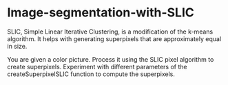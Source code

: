 # Image-segmentation-with-SLIC

SLIC, Simple Linear Iterative Clustering, is a modification of the k-means algorithm. It helps with generating superpixels that
are approximately equal in size.

You are given a color picture. Process it using the SLIC pixel algorithm to create superpixels. Experiment with different
parameters of the createSuperpixelSLIC function to compute the superpixels.
